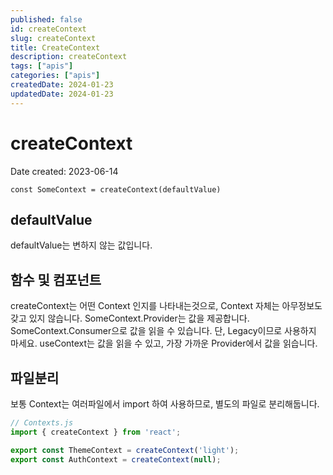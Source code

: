 ```yaml
---
published: false
id: createContext
slug: createContext
title: CreateContext
description: createContext
tags: ["apis"]
categories: ["apis"]
createdDate: 2024-01-23
updatedDate: 2024-01-23
---
```


# createContext

Date created: 2023-06-14

```tsx
const SomeContext = createContext(defaultValue)
```

## defaultValue
defaultValue는 변하지 않는 값입니다.


## 함수 및 컴포넌트
createContext는 어떤 Context 인지를 나타내는것으로, Context 자체는 아무정보도 갖고 있지 않습니다.
SomeContext.Provider는 값을 제공합니다.
SomeContext.Consumer으로 값을 읽을 수 있습니다. 단, Legacy이므로 사용하지 마세요.
useContext는 값을 읽을 수 있고, 가장 가까운 Provider에서 값을 읽습니다.

## 파일분리
보통 Context는 여러파일에서 import 하여 사용하므로, 별도의 파일로 분리해둡니다.
```ts
// Contexts.js
import { createContext } from 'react';

export const ThemeContext = createContext('light');
export const AuthContext = createContext(null);
```

